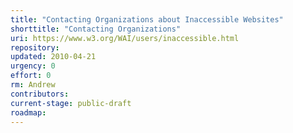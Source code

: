 ```yaml
---
title: "Contacting Organizations about Inaccessible Websites"
shorttitle: "Contacting Organizations"
uri: https://www.w3.org/WAI/users/inaccessible.html
repository:
updated: 2010-04-21
urgency: 0
effort: 0
rm: Andrew
contributors:
current-stage: public-draft
roadmap:
---
```

